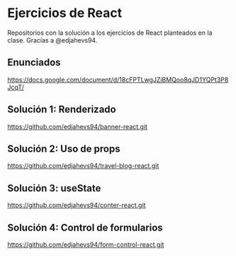 # Ejercicios de React
Repositorios con la solución a los ejercicios de React planteados en la clase. Gracias a @edjahevs94.

## Enunciados
https://docs.google.com/document/d/18cFPTLwgJZjBMQoo8qJD1YQPt3P8JcqT/

## Solución 1: Renderizado
https://github.com/edjahevs94/banner-react.git

## Solución 2: Uso de props
https://github.com/edjahevs94/travel-blog-react.git

## Solución 3: useState
https://github.com/edjahevs94/conter-react.git

## Solución 4: Control de formularios
https://github.com/edjahevs94/form-control-react.git

<Triangle a="3" b="4" c="5" />